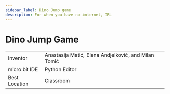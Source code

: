 ```yaml
---
sidebar_label: Dino Jump game 
description: For when you have no internet, IRL
---
```

# Dino Jump Game
|     |       |
|--------------|--------------
| Inventor     | Anastasija Matić, Elena Andjelković, and Milan Tomić          
| micro:bit IDE     | Python Editor
| Best Location     | Classroom
